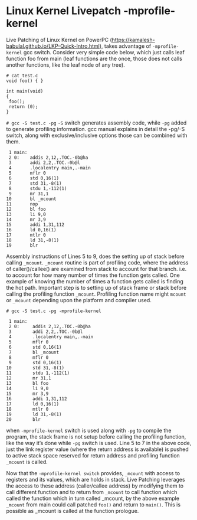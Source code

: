 # Linux Kernel Livepatch -mprofile-kernel

Live Patching of Linux Kernel on PowerPC (https://kamalesh-babulal.github.io/LKP-Quick-Intro.html), takes advantage of `-mprofile-kernel` gcc switch. Consider very simple code below, which just calls leaf function foo from main (leaf functions are the once, those does not calls another functions, like the leaf node of any tree).

```
# cat test.c
void foo() { }

int main(void)
{
 foo();
 return (0);
}
```
`# gcc -S test.c -pg`
`-S` switch generates assembly code, while  `-pg`  added to generate profiling information. gcc manual explains in detail the -pg/-S switch, along with exclusive/inclusive options those can be combined with them.

```
 1 main:
 2 0:    addis 2,12,.TOC.-0b@ha
 3       addi 2,2,.TOC.-0b@l
 4       .localentry main,.-main
 5       mflr 0
 6       std 0,16(1)
 7       std 31,-8(1)
 8       stdu 1,-112(1)
 9       mr 31,1
10       bl _mcount
11       nop
12       bl foo
13       li 9,0
14       mr 3,9
15       addi 1,31,112
16       ld 0,16(1)
17       mtlr 0
18       ld 31,-8(1)
19       blr
```
Assembly instructions of Lines 5 to 9, does the setting up of stack before calling `_mcount`. `_mcount` routine is part of profiling code, where the address of caller()/callee() are examined from stack to account for that branch. i.e. to account for how many number of times the function gets called.  One example of knowing the number of times a function gets called  is finding the hot path.  Important step is to setting up of stack frame or stack before calling the profiling function `_mcount`. Profiling function name might `mcount` or  `_mcount` depending upon the platform and compiler used.

`# gcc -S test.c -pg -mprofile-kernel`
```
 1 main:
 2 0:     addis 2,12,.TOC.-0b@ha
 3        addi 2,2,.TOC.-0b@l
 4        .localentry main,.-main
 5        mflr 0
 6        std 0,16(1)
 7        bl _mcount
 8        mflr 0
 9        std 0,16(1)
10        std 31,-8(1)
11        stdu 1,-112(1)
12        mr 31,1
13        bl foo
14        li 9,0
15        mr 3,9
16        addi 1,31,112
17        ld 0,16(1)
18        mtlr 0
19        ld 31,-8(1)
20        blr
```
when `-mprofile-kernel` switch is used along with `-pg` to compile the program, the stack frame is not setup before calling the profiling function, like the way it’s done while `-pg` switch is used.  Line 5 to 7 in the above code, just the link register value (where the return address is available) is pushed to active stack space reserved for return address and profiling function `_mcount` is called.

Now that the `-mprofile-kernel switch` provides, `_mcount` with access to registers and its values, which are holds in stack. Live Patching leverages the access to these address (caller/callee address) by modifying them to call different function and to return from `_mcount` to call function which called the function which in turn called _mcount, by the above example `_mcount` from main could call patched `foo()` and return to `main()`. This is possible as _mcount is called at the function prologue.
